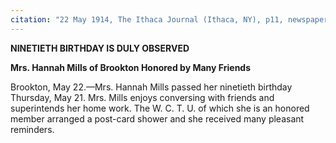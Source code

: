 ```yaml
---
citation: "22 May 1914, The Ithaca Journal (Ithaca, NY), p11, newspapers.com"
---
```

**NINETIETH BIRTHDAY IS DULY OBSERVED**

**Mrs. Hannah Mills of Brookton Honored by Many Friends**

Brookton, May 22.—Mrs. Hannah Mills passed her ninetieth birthday Thursday, May 21. Mrs. Mills enjoys conversing with friends and superintends her home work. The W. C. T. U. of which she is an honored member arranged a post-card shower and she received many pleasant reminders. 